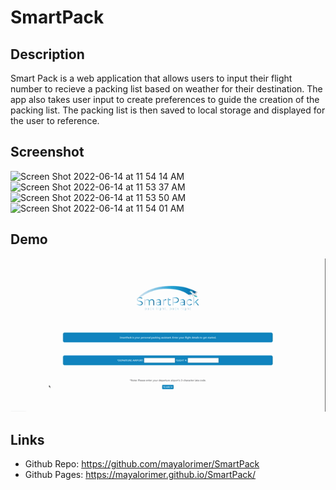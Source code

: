 # SmartPack

## Description
Smart Pack is a web application that allows users to input their flight number to recieve a packing list based on weather for their destination. The app also takes user input to create preferences to guide the creation of the packing list. The packing list is then saved to local storage and displayed for the user to reference. 

## Screenshot

![Screen Shot 2022-06-14 at 11 54 14 AM](https://user-images.githubusercontent.com/100829940/173667463-0330170e-5c0e-4520-b72c-d6de852747f8.png)
![Screen Shot 2022-06-14 at 11 53 37 AM](https://user-images.githubusercontent.com/100829940/173667481-dc6743dc-ab81-474e-bc1d-edd63428802f.png)
![Screen Shot 2022-06-14 at 11 53 50 AM](https://user-images.githubusercontent.com/100829940/173667483-5e05253f-20dd-4d13-b7ec-b775c7c79786.png)
![Screen Shot 2022-06-14 at 11 54 01 AM](https://user-images.githubusercontent.com/100829940/173667486-724e70c5-de15-4f8f-ab6e-b07c683f1388.png)

## Demo

![alt text](assets/photos/SmartPack.gif)

## Links
- Github Repo: https://github.com/mayalorimer/SmartPack 
- Github Pages: https://mayalorimer.github.io/SmartPack/
